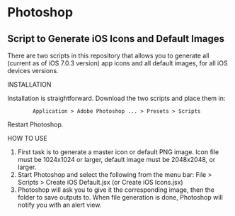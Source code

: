 Photoshop
=========

Script to Generate iOS Icons and Default Images
---------

There are two scripts in this repository that allows you to generate all (current as of iOS 7.0.3 version) app icons and all default images, for all iOS devices versions.

INSTALLATION

Installation is straightforward. Download the two scripts and place them in:

            Application > Adobe Photoshop ... > Presets > Scripts
            
Restart Photoshop.

HOW TO USE

1) First task is to generate a master icon or default PNG image. Icon file must be 1024x1024 or larger, default image must be 2048x2048, or larger. 
2) Start Photoshop and select the following from the menu bar: File > Scripts > Create iOS Default.jsx (or Create iOS Icons.jsx)
3) Photoshop will ask you to give it the corresponding image, then the folder to save outputs to. When file generation is done, Photoshop will notify you with an alert view.

